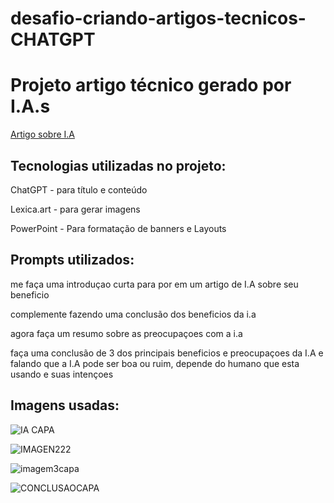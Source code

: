 # desafio-criando-artigos-tecnicos-CHATGPT

# Projeto artigo técnico gerado por I.A.s

[Artigo sobre I.A](https://dio.me/articles/ia-e-a-solucao-ou-preocupacao-c1df7a26b071?utm_source=link&utm_campaign=mgm-ia-e-a-solucao-ou-preocupacao-c1df7a26b071&utm_medium=article)


## Tecnologias utilizadas no projeto:

 ChatGPT - para título e conteúdo

 Lexica.art - para gerar imagens

 PowerPoint - Para formatação de banners e Layouts


## Prompts utilizados:

   me faça uma introduçao curta para por em um artigo de I.A sobre seu beneficio

   complemente fazendo uma conclusão dos beneficios da i.a

   agora faça um resumo sobre as preocupaçoes com a i.a

   faça uma conclusão de 3 dos principais beneficios e preocupaçoes  da I.A e falando que a I.A pode ser boa ou ruim, depende do humano que esta usando e suas intençoes

## Imagens usadas:
![IA CAPA](https://github.com/user-attachments/assets/11eb575e-4d8b-4350-85b6-d3b22de956a5)


![IMAGEN222](https://github.com/user-attachments/assets/06fd5395-ecb0-45c5-8f35-d65929b8ae0a)


![imagem3capa](https://github.com/user-attachments/assets/3c30a0a7-c388-4e37-9213-8b3ff31f8b9f)


![CONCLUSAOCAPA](https://github.com/user-attachments/assets/b4c956f1-85c8-4974-9206-36db9c3da739)

